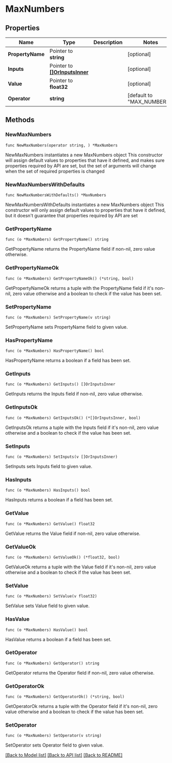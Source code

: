 # MaxNumbers

## Properties

Name | Type | Description | Notes
------------ | ------------- | ------------- | -------------
**PropertyName** | Pointer to **string** |  | [optional] 
**Inputs** | Pointer to [**[]OrInputsInner**](OrInputsInner.md) |  | [optional] 
**Value** | Pointer to **float32** |  | [optional] 
**Operator** | **string** |  | [default to "MAX_NUMBERS"]

## Methods

### NewMaxNumbers

`func NewMaxNumbers(operator string, ) *MaxNumbers`

NewMaxNumbers instantiates a new MaxNumbers object
This constructor will assign default values to properties that have it defined,
and makes sure properties required by API are set, but the set of arguments
will change when the set of required properties is changed

### NewMaxNumbersWithDefaults

`func NewMaxNumbersWithDefaults() *MaxNumbers`

NewMaxNumbersWithDefaults instantiates a new MaxNumbers object
This constructor will only assign default values to properties that have it defined,
but it doesn't guarantee that properties required by API are set

### GetPropertyName

`func (o *MaxNumbers) GetPropertyName() string`

GetPropertyName returns the PropertyName field if non-nil, zero value otherwise.

### GetPropertyNameOk

`func (o *MaxNumbers) GetPropertyNameOk() (*string, bool)`

GetPropertyNameOk returns a tuple with the PropertyName field if it's non-nil, zero value otherwise
and a boolean to check if the value has been set.

### SetPropertyName

`func (o *MaxNumbers) SetPropertyName(v string)`

SetPropertyName sets PropertyName field to given value.

### HasPropertyName

`func (o *MaxNumbers) HasPropertyName() bool`

HasPropertyName returns a boolean if a field has been set.

### GetInputs

`func (o *MaxNumbers) GetInputs() []OrInputsInner`

GetInputs returns the Inputs field if non-nil, zero value otherwise.

### GetInputsOk

`func (o *MaxNumbers) GetInputsOk() (*[]OrInputsInner, bool)`

GetInputsOk returns a tuple with the Inputs field if it's non-nil, zero value otherwise
and a boolean to check if the value has been set.

### SetInputs

`func (o *MaxNumbers) SetInputs(v []OrInputsInner)`

SetInputs sets Inputs field to given value.

### HasInputs

`func (o *MaxNumbers) HasInputs() bool`

HasInputs returns a boolean if a field has been set.

### GetValue

`func (o *MaxNumbers) GetValue() float32`

GetValue returns the Value field if non-nil, zero value otherwise.

### GetValueOk

`func (o *MaxNumbers) GetValueOk() (*float32, bool)`

GetValueOk returns a tuple with the Value field if it's non-nil, zero value otherwise
and a boolean to check if the value has been set.

### SetValue

`func (o *MaxNumbers) SetValue(v float32)`

SetValue sets Value field to given value.

### HasValue

`func (o *MaxNumbers) HasValue() bool`

HasValue returns a boolean if a field has been set.

### GetOperator

`func (o *MaxNumbers) GetOperator() string`

GetOperator returns the Operator field if non-nil, zero value otherwise.

### GetOperatorOk

`func (o *MaxNumbers) GetOperatorOk() (*string, bool)`

GetOperatorOk returns a tuple with the Operator field if it's non-nil, zero value otherwise
and a boolean to check if the value has been set.

### SetOperator

`func (o *MaxNumbers) SetOperator(v string)`

SetOperator sets Operator field to given value.



[[Back to Model list]](../README.md#documentation-for-models) [[Back to API list]](../README.md#documentation-for-api-endpoints) [[Back to README]](../README.md)


